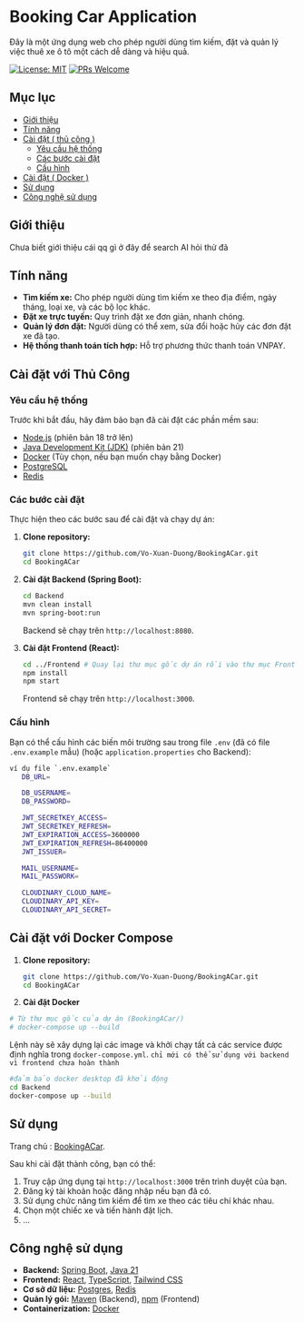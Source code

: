 # Booking Car Application

Đây là một ứng dụng web cho phép người dùng tìm kiếm, đặt và quản lý việc thuê xe ô tô một cách dễ dàng và hiệu quả.

[![License: MIT](https://img.shields.io/badge/License-MIT-yellow.svg)](https://opensource.org/licenses/MIT)
[![PRs Welcome](https://img.shields.io/badge/PRs-welcome-brightgreen.svg)](http://makeapullrequest.com)

## Mục lục

- [Giới thiệu](#giới-thiệu)
- [Tính năng](#tính-năng)
- [Cài đặt ( thủ công )](#cài-đặt-với-thủ-công)
  - [Yêu cầu hệ thống](#yêu-cầu-hệ-thống)
  - [Các bước cài đặt](#các-bước-cài-đặt)
  - [Cấu hình](#cấu-hình)
- [Cài đặt ( Docker )](#cài-đặt-với-docker-compose)
- [Sử dụng](#sử-dụng)
- [Công nghệ sử dụng](#công-nghệ-sử-dụng)

## Giới thiệu

Chưa biết giới thiệu cái qq gì ở đây để search AI hỏi thử đã 

## Tính năng

- **Tìm kiếm xe:** Cho phép người dùng tìm kiếm xe theo địa điểm, ngày tháng, loại xe, và các bộ lọc khác.
- **Đặt xe trực tuyến:** Quy trình đặt xe đơn giản, nhanh chóng.
- **Quản lý đơn đặt:** Người dùng có thể xem, sửa đổi hoặc hủy các đơn đặt xe đã tạo.
- **Hệ thống thanh toán tích hợp:** Hỗ trợ phương thức thanh toán VNPAY.

## Cài đặt với Thủ Công 

### Yêu cầu hệ thống

Trước khi bắt đầu, hãy đảm bảo bạn đã cài đặt các phần mềm sau:

* [Node.js](https://nodejs.org/) (phiên bản 18 trở lên)
* [Java Development Kit (JDK)](https://www.oracle.com/java/technologies/downloads/) (phiên bản 21)
* [Docker](https://www.docker.com/products/docker-desktop/) (Tùy chọn, nếu bạn muốn chạy bằng Docker)
* [PostgreSQL](https://www.postgresql.org/)
* [Redis](https://redis.io/)

### Các bước cài đặt

Thực hiện theo các bước sau để cài đặt và chạy dự án:

1.  **Clone repository:**
    ```bash
    git clone https://github.com/Vo-Xuan-Duong/BookingACar.git
    cd BookingACar
    ```

2.  **Cài đặt Backend (Spring Boot):**
    ```bash
    cd Backend
    mvn clean install
    mvn spring-boot:run
    ```
    Backend sẽ chạy trên `http://localhost:8080`.

3.  **Cài đặt Frontend (React):**
    ```bash
    cd ../Frontend # Quay lại thư mục gốc dự án rồi vào thư mục Frontend
    npm install
    npm start
    ```
    Frontend sẽ chạy trên `http://localhost:3000`.
### Cấu hình

Bạn có thể cấu hình các biến môi trường sau trong file `.env` (đã có file `.env.example` mẫu) (hoặc `application.properties` cho Backend):

 ```bash
ví dụ file `.env.example`
    DB_URL=

    DB_USERNAME=
    DB_PASSWORD=

    JWT_SECRETKEY_ACCESS=
    JWT_SECRETKEY_REFRESH=
    JWT_EXPIRATION_ACCESS=3600000
    JWT_EXPIRATION_REFRESH=86400000
    JWT_ISSUER=

    MAIL_USERNAME=
    MAIL_PASSWORK=

    CLOUDINARY_CLOUD_NAME=
    CLOUDINARY_API_KEY=
    CLOUDINARY_API_SECRET=
 ```

## Cài đặt với Docker Compose

1.  **Clone repository:**
    ```bash
    git clone https://github.com/Vo-Xuan-Duong/BookingACar.git
    cd BookingACar
    ```
2. **Cài đặt Docker**
  ```bash
  # Từ thư mục gốc của dự án (BookingACar/)
  # docker-compose up --build
  ```
Lệnh này sẽ xây dựng lại các image và khởi chạy tất cả các service được định nghĩa trong `docker-compose.yml`.
    `chỉ mới có thể sử dụng với backend vì frontend chưa hoàn thành`
   ```bash
  #đảm bảo docker desktop đã khởi động
  cd Backend
  docker-compose up --build
  ```
    
## Sử dụng

Trang chủ : [BookingACar]().

Sau khi cài đặt thành công, bạn có thể:

1.  Truy cập ứng dụng tại `http://localhost:3000` trên trình duyệt của bạn.
2.  Đăng ký tài khoản hoặc đăng nhập nếu bạn đã có.
3.  Sử dụng chức năng tìm kiếm để tìm xe theo các tiêu chí khác nhau.
4.  Chọn một chiếc xe và tiến hành đặt lịch.
5.  ...

## Công nghệ sử dụng

* **Backend:** [Spring Boot](https://spring.io/projects/spring-boot), [Java 21](https://www.java.com/)
* **Frontend:** [React](https://react.dev/), [TypeScript](https://www.typescriptlang.org/), [Tailwind CSS](https://tailwindcss.com/)
* **Cơ sở dữ liệu:** [Postgres](https://www.postgresql.org/), [Redis](https://redis.io/)
* **Quản lý gói:** [Maven](https://maven.apache.org/) (Backend), [npm](https://www.npmjs.com/) (Frontend)
* **Containerization:** [Docker](https://www.docker.com/)
